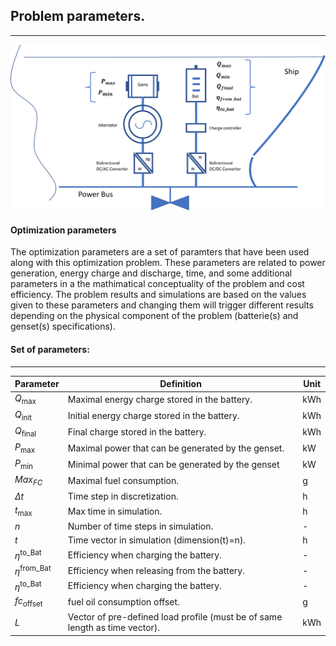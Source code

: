 ## Problem parameters.
---

![Screenshot](img/hyh_illustration_parameters.png)

#### Optimization parameters

The optimization parameters are a set of paramters that have been used along with this optimization problem. These parameters are related to power generation, energy charge and discharge, time, and some additional parameters in a the mathimatical conceptuality of the problem and cost efficiency. The problem results and simulations are based on the values given to these parameters and changing them will trigger different results depending on the physical component of the problem (batterie(s) and genset(s) specifications). 

#### Set of parameters:
---

| Parameter                         | Definition                                                                         | Unit
| ------------------------          | -------------                                                                      |--------------
| $Q_{\mathrm{max}}$                | Maximal energy charge stored in the battery.                                       | kWh
| $Q_{\mathrm{init}}$               | Initial energy charge stored in the battery.                                       | kWh
| $Q_{\mathrm{final}}$              | Final charge stored in the battery.                                                | kWh
| $P_{\mathrm{max}\;}$              | Maximal power that can be generated by the genset.                                 | kW
| $P_{\mathrm{min}\;}$              | Minimal power that can be generated by the genset                                  | kW
| $Max_{FC}$                        | Maximal fuel consumption.                                                          | g
| $\Delta t$                        | Time step in discretization.                                                       | h
| $t_{\mathrm{max}\;}$              | Max time in simulation.                                                            | h
| $n$                               | Number of time steps in simulation.                                                | -
| $t$                               | Time vector in simulation (dimension(t)=n).                                        | h
| $\eta^{\mathrm{to\_Bat}}$         | Efficiency when charging the battery.                                              | -
| $\eta^{\mathrm{from\_Bat}}$       | Efficiency when releasing from the battery.                                        | -
| $\eta^{\mathrm{to\_Bat}}$         | Efficiency when charging the battery.                                               | -
| $fc_{\mathrm{offset}\;}$          | fuel oil consumption offset.                                                       | g
| $L$                               | Vector of pre-defined load profile (must be of same length as time vector).        | kWh

